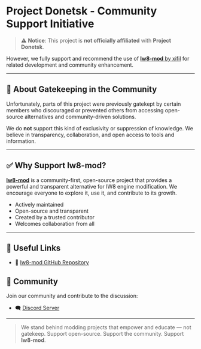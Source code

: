 # Project Donetsk - Community Support Initiative

> ⚠️ **Notice**: This project is **not officially affiliated** with **Project Donetsk**.

However, we fully support and recommend the use of [**Iw8-mod** by xifil](https://github.com/xifil/iw8-mod) for related development and community enhancement.

---

## 🚫 About Gatekeeping in the Community

Unfortunately, parts of this project were previously gatekept by certain members who discouraged or prevented others from accessing open-source alternatives and community-driven solutions.

We do **not** support this kind of exclusivity or suppression of knowledge. We believe in transparency, collaboration, and open access to tools and information.

---

## ✅ Why Support Iw8-mod?

[**Iw8-mod**](https://github.com/xifil/iw8-mod) is a community-first, open-source project that provides a powerful and transparent alternative for IW8 engine modification. We encourage everyone to explore it, use it, and contribute to its growth.

- Actively maintained  
- Open-source and transparent  
- Created by a trusted contributor  
- Welcomes collaboration from all  

---

## 📎 Useful Links

- 🔗 [Iw8-mod GitHub Repository](https://github.com/xifil/iw8-mod)

## 💬 Community

Join our community and contribute to the discussion:

- 🗨️ [Discord Server](https://discord.gg/JgUGzTgrQQ)

---

> We stand behind modding projects that empower and educate — not gatekeep. Support open-source. Support the community. Support **Iw8-mod**.
